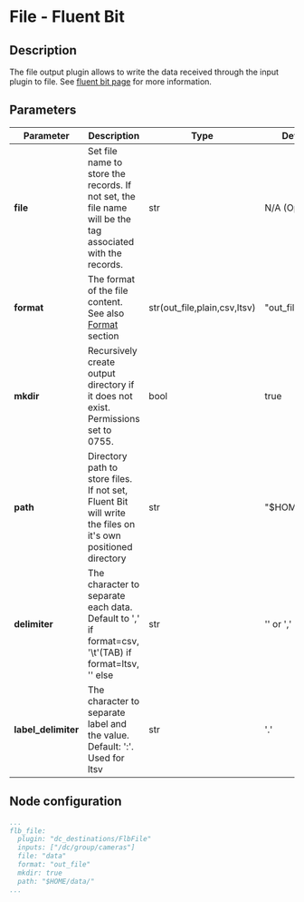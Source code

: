 # File - Fluent Bit

## Description

The file output plugin allows to write the data received through the input plugin to file. See [fluent bit page](https://docs.fluentbit.io/manual/pipeline/outputs/file) for more information.

## Parameters

| Parameter           | Description                                                                                                              | Type                         | Default           |
| ------------------- | ------------------------------------------------------------------------------------------------------------------------ | ---------------------------- | ----------------- |
| **file**            | Set file name to store the records. If not set, the file name will be the tag associated with the records.               | str                          | N/A (Optional)    |
| **format**          | The format of the file content. See also [Format](https://docs.fluentbit.io/manual/pipeline/outputs/file#format) section | str(out_file,plain,csv,ltsv) | "out_file"        |
| **mkdir**           | Recursively create output directory if it does not exist. Permissions set to 0755.                                       | bool                         | true              |
| **path**            | Directory path to store files. If not set, Fluent Bit will write the files on it's own positioned directory              | str                          | "$HOME/data/"     |
| **delimiter**       | The character to separate each data. Default to ',' if format=csv, '\t'(TAB) if format=ltsv, '' else                     | str                          | '' or ',' or '\t' |
| **label_delimiter** | The character to separate label and the value. Default: ':'. Used for ltsv                                               | str                          | '.'               |

## Node configuration

```yaml
...
flb_file:
  plugin: "dc_destinations/FlbFile"
  inputs: ["/dc/group/cameras"]
  file: "data"
  format: "out_file"
  mkdir: true
  path: "$HOME/data/"
...
```
